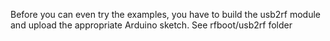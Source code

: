 Before you can even try the examples, you have to build the usb2rf module
and upload the appropriate Arduino sketch. See rfboot/usb2rf folder


